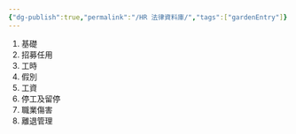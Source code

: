 ```yaml
---
{"dg-publish":true,"permalink":"/HR 法律資料庫/","tags":["gardenEntry"]}
---
```





1. 基礎
2. 招募任用
3. 工時
4. 假別
5. 工資
6. 停工及留停
7. 職業傷害
8. 離退管理